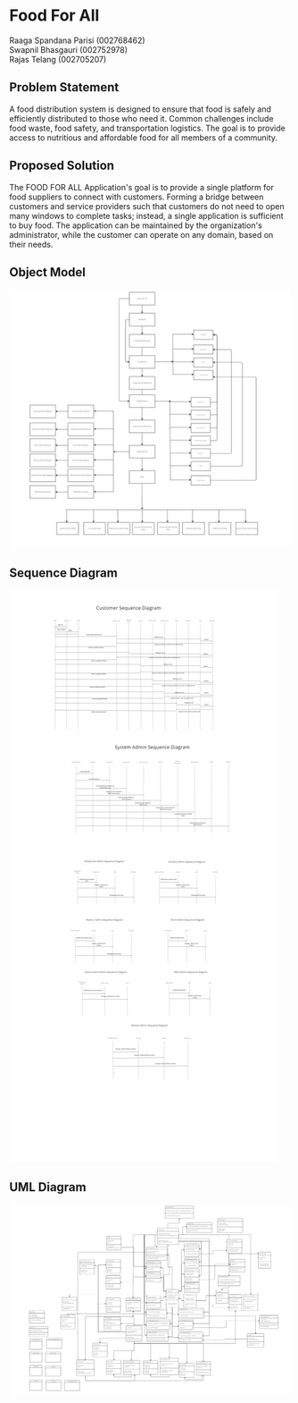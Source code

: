 # Food For All

Raaga Spandana Parisi (002768462)  
Swapnil Bhasgauri (002752978)  
Rajas Telang (002705207)  

## Problem Statement  
A food distribution system is designed to ensure that food is safely and efficiently distributed to those who need it. Common challenges include food waste, food safety, and transportation logistics. The goal is to provide access to nutritious and affordable food for all members of a community.  

## Proposed Solution   
The FOOD FOR ALL Application's goal is to provide a single platform for food suppliers to connect with customers. Forming a bridge between customers and service providers such that customers do not need to open many windows to complete tasks; instead, a single application is sufficient to buy food. The application can be maintained by the organization's administrator, while the customer can operate on any domain, based on their needs.  

## Object Model
	
![image](https://github.com/spandanaparisi99/AED_Final_Project/blob/master/Images/foodforall%20object%20model.jpg)  

## Sequence Diagram  

![image](https://github.com/spandanaparisi99/AED_Final_Project/blob/master/Images/UML%20Sequence%20Diagram%20-%20Frame%201.jpg)  

## UML Diagram  

![image](https://github.com/spandanaparisi99/AED_Final_Project/blob/master/Images/AED%20FINAL%20UML.jpg)  
